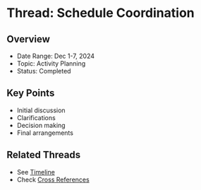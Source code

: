 # Thread: Schedule Coordination

## Overview
- Date Range: Dec 1-7, 2024
- Topic: Activity Planning
- Status: Completed

## Key Points
- Initial discussion
- Clarifications
- Decision making
- Final arrangements

## Related Threads
- See [Timeline](../timeline.md)
- Check [Cross References](../cross_references.md)
